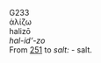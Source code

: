 <body>
  <p>G233<br>  ἁλίζω  <br> halizō  <br><i>hal-id‘-zo </i><br>From <a href="g0251.htm">251</a>  to <i>salt:</i> - salt.<br></p>
 </body>
